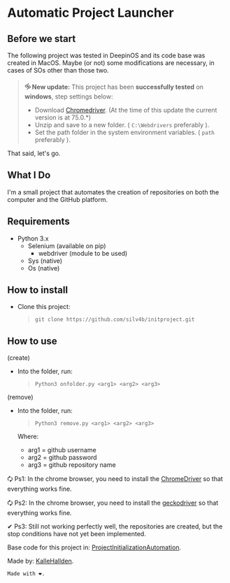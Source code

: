 # Automatic Project Launcher

## Before we start

The following project was tested in DeepinOS and its code base was created in MacOS. Maybe (or not) some modifications are necessary, in cases of SOs other than those two.

> **🝰 New update:** This project has been **successfully tested** on **windows**, step settings below:
>  
> * Download [Chromedriver](https://chromedriver.storage.googleapis.com/index.html?path=75.0.3770.8/). (At the time of this update the current version is at 75.0.*)
> * Unzip and save to a new folder. ( `C:\Webdrivers` preferably ).
> * Set the path folder in the system environment variables. ( `path` preferably ).

That said, let's go.

## What I Do

I'm a small project that automates the creation of repositories on both the computer and the GitHub platform.

## Requirements

- Python 3.x
  - Selenium (available on pip)
    - webdriver (module to be used)
  - Sys (native)
  - Os (native)

## How to install

- Clone this project:
  > `git clone https://github.com/silv4b/initproject.git`

## How to use

(create)

- Into the folder, run:
  > `Python3 onfolder.py <arg1> <arg2> <arg3>`

(remove)

- Into the folder, run:
  > `Python3 remove.py <arg1> <arg2> <arg3>`

  Where:
  - arg1 = github username
  - arg2 = github password
  - arg3 = github repository name

🗘 Ps1: In the chrome browser, you need to install the [ChromeDriver](http://chromedriver.chromium.org/downloads) so that everything works fine.

🗘 Ps2: In the chrome browser, you need to install the [geckodriver](https://github.com/mozilla/geckodriver) so that everything works fine.

✔ Ps3: Still not working perfectly well, the repositories are created, but the stop conditions have not yet been implemented.

Base code for this project in: [ProjectInitializationAutomation](https://github.com/KalleHallden/ProjectInitializationAutomation).

Made by: [KalleHallden](https://github.com/KalleHallden).

`Made with ❤.`
